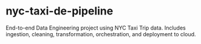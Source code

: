 # nyc-taxi-de-pipeline
End-to-end Data Engineering project using NYC Taxi Trip data. Includes ingestion, cleaning, transformation, orchestration, and deployment to cloud.
